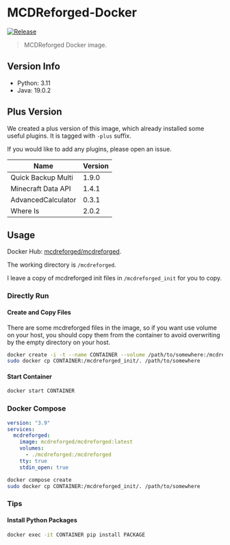# MCDReforged-Docker

[![Release](https://img.shields.io/github/v/release/MCDReforged/MCDReforged-Docker?label=Release)](https://github.com/MCDReforged/MCDReforged-Docker/releases)

> MCDReforged Docker image.

## Version Info

- Python: 3.11
- Java: 19.0.2

## Plus Version

We created a plus version of this image, which already installed some useful plugins. It is tagged with `-plus` suffix.

If you would like to add any plugins, please open an issue.

| Name | Version |
| - | - |
| Quick Backup Multi | 1.9.0 |
| Minecraft Data API | 1.4.1 |
| AdvancedCalculator | 0.3.1 |
| Where Is | 2.0.2 |

## Usage

Docker Hub: [mcdreforged/mcdreforged](https://hub.docker.com/r/mcdreforged/mcdreforged).

The working directory is `/mcdreforged`.

I leave a copy of mcdreforged init files in `/mcdreforged_init` for you to copy.

### Directly Run

#### Create and Copy Files

There are some mcdreforged files in the image, so if you want use volume on your host, you should copy them from the container to avoid overwriting by the empty directory on your host.

```bash
docker create -i -t --name CONTAINER --volume /path/to/somewhere:/mcdreforged mcdreforged/mcdreforged
sudo docker cp CONTAINER:/mcdreforged_init/. /path/to/somewhere
```

#### Start Container

```bash
docker start CONTAINER
```

### Docker Compose

```yaml
version: "3.9"
services:
  mcdreforged:
    image: mcdreforged/mcdreforged:latest
    volumes:
      - ./mcdreforged:/mcdreforged
    tty: true
    stdin_open: true
```

```bash
docker compose create
sudo docker cp CONTAINER:/mcdreforged_init/. /path/to/somewhere
```

### Tips

#### Install Python Packages

```bash
docker exec -it CONTAINER pip install PACKAGE
```
